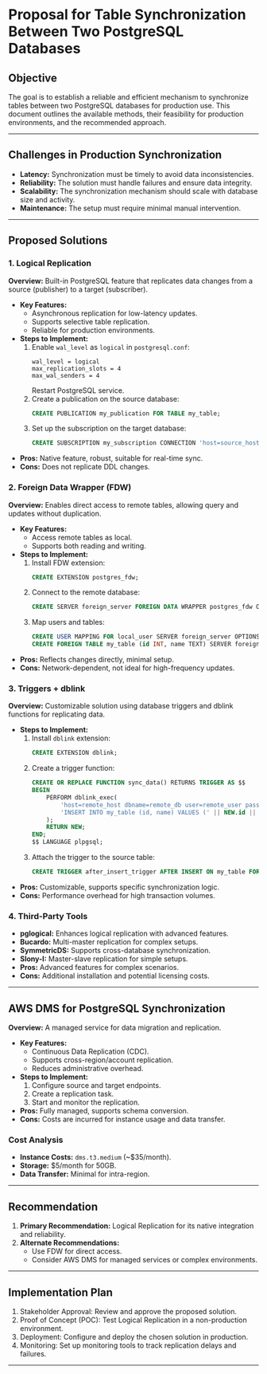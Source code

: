# Proposal for Table Synchronization Between Two PostgreSQL Databases

## Objective
The goal is to establish a reliable and efficient mechanism to synchronize tables between two PostgreSQL databases for production use. This document outlines the available methods, their feasibility for production environments, and the recommended approach.

---

## Challenges in Production Synchronization
- **Latency:** Synchronization must be timely to avoid data inconsistencies.
- **Reliability:** The solution must handle failures and ensure data integrity.
- **Scalability:** The synchronization mechanism should scale with database size and activity.
- **Maintenance:** The setup must require minimal manual intervention.

---

## Proposed Solutions
### 1. Logical Replication
**Overview:** Built-in PostgreSQL feature that replicates data changes from a source (publisher) to a target (subscriber).
- **Key Features:**
  - Asynchronous replication for low-latency updates.
  - Supports selective table replication.
  - Reliable for production environments.
- **Steps to Implement:**
  1. Enable `wal_level` as `logical` in `postgresql.conf`:
     ```
     wal_level = logical
     max_replication_slots = 4
     max_wal_senders = 4
     ```
     Restart PostgreSQL service.
  2. Create a publication on the source database:
     ```sql
     CREATE PUBLICATION my_publication FOR TABLE my_table;
     ```
  3. Set up the subscription on the target database:
     ```sql
     CREATE SUBSCRIPTION my_subscription CONNECTION 'host=source_host dbname=source_db user=replicator password=your_password' PUBLICATION my_publication;
     ```
- **Pros:** Native feature, robust, suitable for real-time sync.
- **Cons:** Does not replicate DDL changes.

### 2. Foreign Data Wrapper (FDW)
**Overview:** Enables direct access to remote tables, allowing query and updates without duplication.
- **Key Features:**
  - Access remote tables as local.
  - Supports both reading and writing.
- **Steps to Implement:**
  1. Install FDW extension:
     ```sql
     CREATE EXTENSION postgres_fdw;
     ```
  2. Connect to the remote database:
     ```sql
     CREATE SERVER foreign_server FOREIGN DATA WRAPPER postgres_fdw OPTIONS (host 'remote_host', dbname 'remote_db');
     ```
  3. Map users and tables:
     ```sql
     CREATE USER MAPPING FOR local_user SERVER foreign_server OPTIONS (user 'remote_user', password 'remote_password');
     CREATE FOREIGN TABLE my_table (id INT, name TEXT) SERVER foreign_server OPTIONS (schema_name 'public', table_name 'my_table');
     ```
- **Pros:** Reflects changes directly, minimal setup.
- **Cons:** Network-dependent, not ideal for high-frequency updates.

### 3. Triggers + dblink
**Overview:** Customizable solution using database triggers and dblink functions for replicating data.
- **Steps to Implement:**
  1. Install `dblink` extension:
     ```sql
     CREATE EXTENSION dblink;
     ```
  2. Create a trigger function:
     ```sql
     CREATE OR REPLACE FUNCTION sync_data() RETURNS TRIGGER AS $$
     BEGIN
         PERFORM dblink_exec(
             'host=remote_host dbname=remote_db user=remote_user password=remote_password',
             'INSERT INTO my_table (id, name) VALUES (' || NEW.id || ', ' || quote_literal(NEW.name) || ')'
         );
         RETURN NEW;
     END;
     $$ LANGUAGE plpgsql;
     ```
  3. Attach the trigger to the source table:
     ```sql
     CREATE TRIGGER after_insert_trigger AFTER INSERT ON my_table FOR EACH ROW EXECUTE FUNCTION sync_data();
     ```
- **Pros:** Customizable, supports specific synchronization logic.
- **Cons:** Performance overhead for high transaction volumes.

### 4. Third-Party Tools
- **pglogical:** Enhances logical replication with advanced features.
- **Bucardo:** Multi-master replication for complex setups.
- **SymmetricDS:** Supports cross-database synchronization.
- **Slony-I:** Master-slave replication for simple setups.
- **Pros:** Advanced features for complex scenarios.
- **Cons:** Additional installation and potential licensing costs.

---

## AWS DMS for PostgreSQL Synchronization
**Overview:** A managed service for data migration and replication.
- **Key Features:**
  - Continuous Data Replication (CDC).
  - Supports cross-region/account replication.
  - Reduces administrative overhead.
- **Steps to Implement:**
  1. Configure source and target endpoints.
  2. Create a replication task.
  3. Start and monitor the replication.
- **Pros:** Fully managed, supports schema conversion.
- **Cons:** Costs are incurred for instance usage and data transfer.

### Cost Analysis
- **Instance Costs:** `dms.t3.medium` (~$35/month).
- **Storage:** $5/month for 50GB.
- **Data Transfer:** Minimal for intra-region.

---

## Recommendation
1. **Primary Recommendation:** Logical Replication for its native integration and reliability.
2. **Alternate Recommendations:**
   - Use FDW for direct access.
   - Consider AWS DMS for managed services or complex environments.

---

## Implementation Plan
1. Stakeholder Approval: Review and approve the proposed solution.
2. Proof of Concept (POC): Test Logical Replication in a non-production environment.
3. Deployment: Configure and deploy the chosen solution in production.
4. Monitoring: Set up monitoring tools to track replication delays and failures.

---

